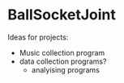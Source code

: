 # BallSocketJoint

Ideas for projects:
  - Music collection program
  - data collection programs?
    + analyising programs

